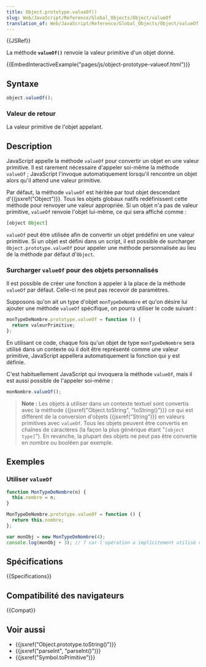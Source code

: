 ```yaml
---
title: Object.prototype.valueOf()
slug: Web/JavaScript/Reference/Global_Objects/Object/valueOf
translation_of: Web/JavaScript/Reference/Global_Objects/Object/valueOf
---
```


{{JSRef}}

La méthode **`valueOf()`** renvoie la valeur primitive d'un objet donné.

{{EmbedInteractiveExample("pages/js/object-prototype-valueof.html")}}

## Syntaxe

```js
object.valueOf();
```

### Valeur de retour

La valeur primitive de l'objet appelant.

## Description

JavaScript appelle la méthode `valueOf` pour convertir un objet en une valeur primitive. Il est rarement nécessaire d'appeler soi-même la méthode `valueOf`&nbsp;; JavaScript l'invoque automatiquement lorsqu'il rencontre un objet alors qu'il attend une valeur primitive.

Par défaut, la méthode `valueOf` est héritée par tout objet descendant d'{{jsxref("Object")}}. Tous les objets globaux natifs redéfinissent cette méthode pour renvoyer une valeur appropriée. Si un objet n'a pas de valeur primitive, `valueOf` renvoie l'objet lui-même, ce qui sera affiché comme&nbsp;:

```js
[object Object]
```

`valueOf` peut être utilisée afin de convertir un objet prédéfini en une valeur primitive. Si un objet est défini dans un script, il est possible de surcharger `Object.prototype.valueOf` pour appeler une méthode personnalisée au lieu de la méthode par défaut d'`Object`.

### Surcharger `valueOf` pour des objets personnalisés

Il est possible de créer une fonction à appeler à la place de la méthode `valueOf` par défaut. Celle-ci ne peut pas recevoir de paramètres.

Supposons qu'on ait un type d'objet `monTypeDeNombre` et qu'on désire lui ajouter une méthode `valueOf` spécifique, on pourra utiliser le code suivant :

```js
monTypeDeNombre.prototype.valueOf = function () {
  return valeurPrimitive;
};
```

En utilisant ce code, chaque fois qu'un objet de type `monTypeDeNombre` sera utilisé dans un contexte où il doit être représenté comme une valeur primitive, JavaScript appellera automatiquement la fonction qui y est définie.

C'est habituellement JavaScript qui invoquera la méthode `valueOf`, mais il est aussi possible de l'appeler soi-même :

```js
monNombre.valueOf();
```

> **Note :** Les objets à utiliser dans un contexte textuel sont convertis avec la méthode {{jsxref("Object.toString", "toString()")}} ce qui est différent de la conversion d'objets {{jsxref("String")}} en valeurs primitives avec `valueOf`. Tous les objets peuvent être convertis en chaînes de caractères (la façon la plus générique étant "`[object type]`"). En revanche, la plupart des objets ne peut pas être convertie en nombre ou booléen par exemple.

## Exemples

### Utiliser `valueOf`

```js
function MonTypeDeNombre(n) {
  this.nombre = n;
}

MonTypeDeNombre.prototype.valueOf = function () {
  return this.nombre;
};

var monObj = new MonTypeDeNombre(4);
console.log(monObj + 3); // 7 car l'opération a implicitement utilisé valueOf
```

## Spécifications

{{Specifications}}

## Compatibilité des navigateurs

{{Compat}}

## Voir aussi

- {{jsxref("Object.prototype.toString()")}}
- {{jsxref("parseInt", "parseInt()")}}
- {{jsxref("Symbol.toPrimitive")}}
